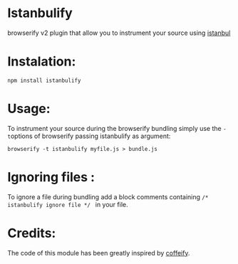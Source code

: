 Istanbulify
===========

browserify v2 plugin that allow you to instrument your source using [istanbul](https://github.com/gotwarlost/istanbul)

Instalation:
============

```
npm install istanbulify
```

Usage:
============
To instrument your source during the browserify bundling simply use the `-t`options of browserify passing istanbulify as argument: 

```
browserify -t istanbulify myfile.js > bundle.js
```

Ignoring files :
============

To ignore a file during bundling add a block comments containing `/* istanbulify ignore file */ ` in your file.


Credits:
=======

The code of this module has been greatly inspired by [coffeify](https://github.com/substack/coffeeify).
